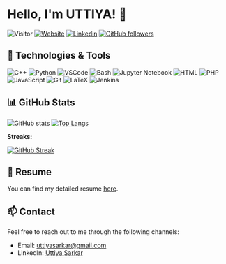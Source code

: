 # Hello, I'm UTTIYA! 👋 
![Visitor](https://komarev.com/ghpvc/?username=uttiyasarkar&color=brightgreen&style=for-the-badge&label=Visitors)
[![Website](https://img.shields.io/badge/Portfolio-UttiyaSarkar-green?style=flat-square&logo=appveyor)](https://uttiyasarkar.github.io/)
[![Linkedin](https://img.shields.io/badge/LinkedIn-UttiyaSarkar-blue?style=flat-square&logo=linkedin&labelColor=blue)](https://www.linkedin.com/in/uttiya-sarkar/)
[![GitHub followers](https://img.shields.io/github/followers/uttiyasarkar?label=Follow&style=social)](https://github.com/uttiyasarkar)

## 🔧 Technologies & Tools

![C++](https://img.shields.io/badge/-C++-00599C?style=flat-square&logo=c%2B%2B)
![Python](https://img.shields.io/badge/-Python-3776AB?style=flat-square&logo=python&logoColor=white)
![VSCode](https://img.shields.io/badge/-VSCode-black?style=flat-square&logo=visual-studio-code)
![Bash](https://img.shields.io/badge/-Bash-4EAA25?style=flat-square&logo=gnu-bash&logoColor=white)
![Jupyter Notebook](https://img.shields.io/badge/-Jupyter%20Notebook-F37626?style=lat-square&logo=jupyter&logoColor=white)
![HTML](https://img.shields.io/badge/-HTML-E34F26?style=flat-square&logo=html5&logoColor=white)
![PHP](https://img.shields.io/badge/-PHP-777BB4?style=flat-square&logo=php&logoColor=white)
![JavaScript](https://img.shields.io/badge/-JavaScript-black?style=flat-square&logo=javascript)
![Git](https://img.shields.io/badge/-Git-black?style=flat-square&logo=git)
![LaTeX](https://img.shields.io/badge/-LaTeX-008080?style=flat-square&logo=latex&logoColor=white)
![Jenkins](https://img.shields.io/badge/-Jenkins-D24939?style=flat-square&logo=jenkins&logoColor=white)

## 📊 GitHub Stats

![GitHub stats](https://github-readme-stats.vercel.app/api?username=uttiyasarkar&show_icons=true&theme=radical) 
[![Top Langs](https://github-readme-stats.vercel.app/api/top-langs/?username=uttiyasarkar&layout=compact&langs_count=8)](https://github.com/anuraghazra/github-readme-stats)

**Streaks:**

[![GitHub Streak](https://github-readme-streak-stats-blond-mu.vercel.app?user=uttiyasarkar&theme=dark&border_radius=6&date_format=M%20j%5B%2C%20Y%5D&card_width=516)](https://git.io/streak-stats)

## 📄 Resume

You can find my detailed resume [here](https://uttiyasarkar.github.io/assets/pdf/Resume_LV.pdf).

## 📫 Contact

Feel free to reach out to me through the following channels:

- Email: [uttiyasarkar@gmail.com](mailto:uttiyasarkar@gmail.com)
- LinkedIn: [Uttiya Sarkar](https://www.linkedin.com/in/uttiya-sarkar/)

